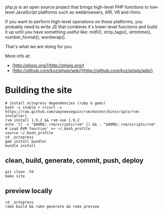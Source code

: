 php.js is an open source project that brings high-level PHP
functions to low-level JavaScript platforms such as webbrowsers,
  AIR, V8 and rhino.

If you want to perform high-level operations on these platforms,
you probably need to write JS that combines it's lower-level
functions and build it up until you have something useful like:
md5(), strip_tags(), strtotime(), number_format(), wordwrap().

That's what we are doing for you.

More info at:

- [http://phpjs.org/](http://phpjs.org/)
- [http://github.com/kvz/phpjs/wiki/](http://github.com/kvz/phpjs/wiki/)

# Building the site
```shell
# install octopress dependencies (ruby & gems)
bash -s stable < <(curl -s https://raw.github.com/wayneeseguin/rvm/master/binscripts/rvm-installer)
rvm install 1.9.2 && rvm use 1.9.2
echo '[[ -s "$HOME/.rvm/scripts/rvm" ]] && . "$HOME/.rvm/scripts/rvm" # Load RVM function' >> ~/.bash_profile
source ~/.bash_profile
cd _octopress
gem install bundler
bundle install
```

## clean, build, generate, commit, push, deploy
```shell
git clean -fd
make site
```

## preview locally
```shell
cd _octopress
rake build && rake generate && rake preview
```

